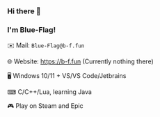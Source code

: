 ### Hi there 👋

### I'm Blue-Flag!

✉️ Mail: `Blue-Flag@b-f.fun`

🌐 Website: https://b-f.fun (Currently nothing there)

🖥 Windows 10/11 + VS/VS Code/Jetbrains

⌨ C/C++/Lua, learning Java

🎮 Play on Steam and Epic

<!--
**Blue-Flag-666/Blue-Flag-666** is a ✨ _special_ ✨ repository because its `README.md` (this file) appears on your GitHub profile.

Here are some ideas to get you started:

- 🔭 I’m currently working on ...
- 🌱 I’m currently learning ...
- 👯 I’m looking to collaborate on ...
- 🤔 I’m looking for help with ...
- 💬 Ask me about ...
- 📫 How to reach me: ...
- 😄 Pronouns: ...
- ⚡ Fun fact: ...
-->
